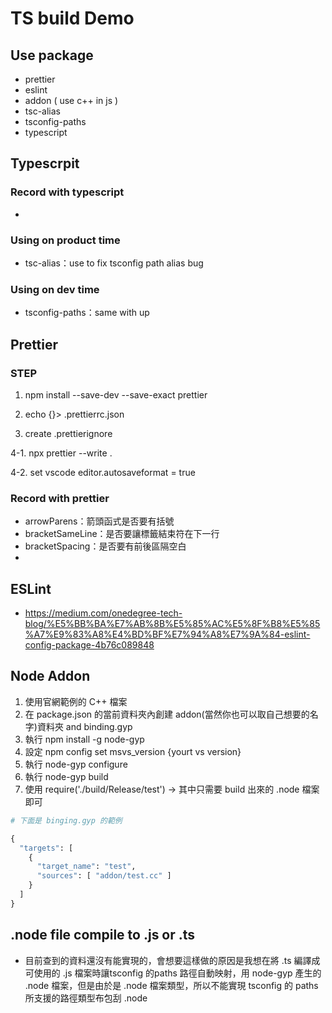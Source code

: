 # TS build Demo

## Use package

- prettier
- eslint
- addon ( use c++ in js )
- tsc-alias
- tsconfig-paths
- typescript

## Typescrpit

### Record with typescript

-

### Using on product time

- tsc-alias：use to fix tsconfig path alias bug

### Using on dev time

- tsconfig-paths：same with up



## Prettier

### STEP

1. npm install --save-dev --save-exact prettier

2. echo {}> .prettierrc.json

3. create .prettierignore

4-1. npx prettier --write .

4-2. set vscode editor.autosaveformat = true

### Record with prettier

- arrowParens：箭頭函式是否要有括號
- bracketSameLine：是否要讓標籤結束符在下一行
- bracketSpacing：是否要有前後區隔空白
- 

## ESLint

- https://medium.com/onedegree-tech-blog/%E5%BB%BA%E7%AB%8B%E5%85%AC%E5%8F%B8%E5%85%A7%E9%83%A8%E4%BD%BF%E7%94%A8%E7%9A%84-eslint-config-package-4b76c089848

## Node Addon

1. 使用官網範例的 C++ 檔案
2. 在 package.json 的當前資料夾內創建 addon(當然你也可以取自己想要的名字)資料夾 and binding.gyp
3. 執行 npm install -g node-gyp
4. 設定 npm config set msvs_version {yourt vs version}
5. 執行 node-gyp configure
6. 執行 node-gyp build
7. 使用 require('./build/Release/test') -> 其中只需要 build 出來的 .node 檔案即可

```python
# 下面是 binging.gyp 的範例

{
  "targets": [
    {
      "target_name": "test",
      "sources": [ "addon/test.cc" ]
    }
  ]
}
```

## .node file compile to .js or .ts

- 目前查到的資料還沒有能實現的，會想要這樣做的原因是我想在將 .ts 編譯成可使用的 .js 檔案時讓tsconfig 的paths 路徑自動映射，用 node-gyp 產生的 .node 檔案，但是由於是 .node 檔案類型，所以不能實現 tsconfig 的 paths 所支援的路徑類型布包刮 .node


